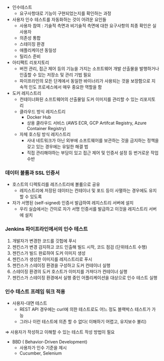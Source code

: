 - 인수테스트
    - 요구사항대로 기능이 구현되었는지를 확인하는 과정
- 사용자 인수 테스트를 자동화하는 것이 어려운 요인들
    - 사용자 참여 : 기술적 측면과 비기술적 측면에 대한 요구사항의 최종 확인은 실사용자
    - 의존성 통합
    - 스테이징 환경
    - 애플리케이션 동일성
    - 틸리스 준비
- 아티팩트 리포지토리
    - 버전 관리, 접근 제어 등의 기능을 가지는 소프트웨어 개발 산출물을 발행하거나 인출할 수 있는 저장소 및 관리 기법 필요
    - 파이프라인의 모든 단계에서 동일한 바이너리가 사용되는 것을 보장함으로 지속적 인도 프로세스에서 매우 중요한 역할을 함
- 도커 레지스트리
    - 컨테이너화된 소프트웨어의 산출물일 도커 이미지를 관리할 수 있는 리포지토리
    - 클라우드 방식 레지스트리
        - Docker Hub
        - 상용 클라우드 서비스 (AWS ECR, GCP Artifcat Registry, Azure Container Registry)
    - 자체 호스팅 방식 레지스트리
        - 사내 네트워크가 아닌 외부에 소프트웨어를 보관하는 것을 금지하는 정책을 갖고 있는 경우에는 유일한 해결 법
        - 직접 관리해야하는 부담이 있고 접근 제어 및 인증서 설정 등 번거로운 작업 수반

### 데이터 볼륨과 SSL 인증서

- 호스트의 디렉토리를 레즈스트리에 볼륨으로 공유
    - 레지스트리에 저장된 데이터는 컨테이너 및 포드 등이 사멸하는 경우에도 유지할 수 있도록
- 자가 서명된  (self-signed) 인증서 발급하여 레지스트리 서버에 설치
    - 우리 실습에서는 간이로 자가 서명 인증서를 발급하고 이것을 레지스트리 서버에 설치

### Jenkins 파이프라인에서의 인수 테스트

1. 개발자가 변경한 코드를 깃헙에 푸시
2. 젠킨스가 변경 감지하고 코드 인출해 빌드 시작, 코드 점검 (단위테스트 수행)
3. 젠킨스가 빌드 완료하여 도커 이미지 생성
4. 젠킨스가 생성한 이미지를 레지스트리로 푸시
5. 젠킨스가 스테이징 환경을 구성하고 도커 컨테이너 실행
6. 스테이징 환경의 도커 호스트가 이미지를 가져다가 컨테이너 실행
7. 젠킨스가 스테이징 환경에서 실행 중인 어플리케이션을 대상으로 인수 테스트 실행

### 인수 테스트 프레임 워크 적용

- 사용자-대면 테스트
    - REST API 경우에는 curl에 의한 테스트로도 어느 정도 블랙박스 테스트가 가능
    - 그러나 이런 테스트에 의존 할 수 없다( 이해하기 어렵고, 유지보수 불리)

⇒ 사용자가 작성하고 이해할 수 있는 테스트 작성 방법이 필요

- BBD ( Behavior-Driven Development)
    - 사용자가 인수 기준을 제시
    - Cucumber, Selenium